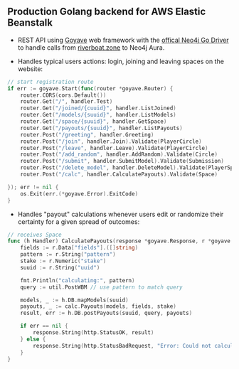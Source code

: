 ## Production Golang backend for AWS Elastic Beanstalk

- REST API using [Goyave](https://goyave.dev/guide/installation.html) web framework with the [offical Neo4j Go Driver](https://github.com/neo4j/neo4j-go-driver) to handle calls from [riverboat.zone](https://riverboat.zone) to Neo4j Aura.
 
- Handles typical users actions: login, joining and leaving spaces on the website:

``` go
// start registration route
if err := goyave.Start(func(router *goyave.Router) {
	router.CORS(cors.Default())
	router.Get("/", handler.Test)
	router.Get("/joined/{cuuid}", handler.ListJoined)
	router.Get("/models/{suuid}", handler.ListModels)
	router.Get("/space/{suuid}", handler.GetSpace)
	router.Get("/payouts/{suuid}", handler.ListPayouts)
	router.Post("/greeting", handler.Greeting)
	router.Post("/join", handler.Join).Validate(PlayerCircle)
	router.Post("/leave", handler.Leave).Validate(PlayerCircle)
	router.Post("/add_random", handler.AddRandom).Validate(Circle)
	router.Post("/submit", handler.SubmitModel).Validate(Submission)
	router.Post("/delete_model", handler.DeleteModel).Validate(PlayerSpace)
	router.Post("/calc", handler.CalculatePayouts).Validate(Space)

}); err != nil {
	os.Exit(err.(*goyave.Error).ExitCode)
}
```

- Handles "payout" calculations whenever users edit or randomize their certainty for a given spread of outcomes:
``` go
// receives Space
func (h Handler) CalculatePayouts(response *goyave.Response, r *goyave.Request) {
	fields := r.Data["fields"].([]string)
	pattern := r.String("pattern")
	stake := r.Numeric("stake")
	suuid := r.String("uuid")

	fmt.Println("calculating:", pattern)
	query := util.PostWBM // use pattern to match query

	models, _ := h.DB.mapModels(suuid)
	payouts, _ := calc.Payouts(models, fields, stake)
	result, err := h.DB.postPayouts(suuid, query, payouts)

	if err == nil {
		response.String(http.StatusOK, result)
	} else {
		response.String(http.StatusBadRequest, "Error: Could not calculate payouts.") // 400
	}
}
```
